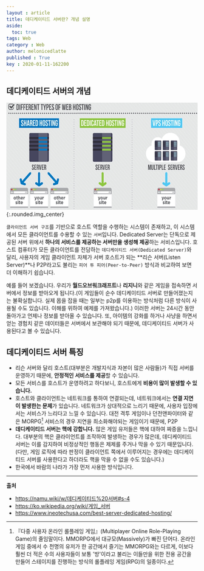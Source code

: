 ```yaml
---
layout : article
title: 데디케이티드 서버란? 개념 설명
aside:
  toc: true
tags: Web
category : Web
author: melonicedlatte
published : True
key : 2020-01-11-162200
---
```


## 데디케이티드 서버의 개념

![image](/assets/images/202001/2D612D3D-EEE5-48C9-9CDB-F2D135F9318D.png){:.rounded.img_center} 

`클라이언트 서버 구조`를 기반으로 호스트 역할을 수행하는 시스템이 존재하고, 이 시스템에서 모든 클라이언트를 수용할 수 있는 `서버`입니다. Dedicated Server는 단독으로 제공된 서버 위에서 **하나의 서비스를 제공하는 서버만을 생성해 제공**하는 서비스입니다. 호스트 컴퓨터가 모든 클라이언트를 전담하는 `데디케이티드 서버(Dedicated Server)`와 달리, 사용자의 게임 클라이언트 자체가 서버 호스트가 되는 **리슨 서버(Listen Server)**나 P2P라고도 불리는 `피어 투 피어(Peer-to-Peer)` 방식과 비교하여 보면 더 이해하기 쉽습니다. 

예를 들어 보겠습니다. 우리가 **월드오브워크래프트**나 **리지니**와 같은 게임을 접속하면 서버에서 정보를 받아오게 됩니다.(이 게임들이 순수 데디케이티드 서버로 만들어졌는지는 불확실합니다. 실제 몹을 잡을 때는 일부는 p2p를 이용하는 방식처럼 다른 방식이 사용될 수도 있습니다. 이해를 위하여 예제를 가져왔습니다.) 이러한 서버는 24시간 동안 돌아가고 언제나 정보를 받아올 수 있습니다. 또, 아이템의 강화를 하거나 사냥을 하면서 얻는 경험치 같은 데이터들은 서버에서 보관해야 되기 때문에, 데디케이티드 서버가 사용된다고 볼 수 있습니다. 

## 데디케이티드 서버 특징
- 리슨 서버와 달리 호스트(대부분은 개발지식과 자본이 많은 사람들)가 직접 서버를 운영하기 때문에, **안정적인 서비스를 제공**할 수 있습니다.
- 모든 서비스를 호스트가 운영하려고 하다보니, 호스트에게 **비용이 많이 발생할 수 있습니다.**
- 호스트와 클라이언트는 네트워크를 통하여 연결되는데, 네트워크에서는 **연결 지연이 발생한는 문제**가 있습니다. 네트워크가 상대적으로 느리기 때문에, 사용자 입장에서는 서비스가 느리다고 느낄 수 있습니다. 대전 격투 게임이나 던전앤파이터와 같은 MORPG[^1] 서비스의 경우 지연을 최소화해야되는 게임이기 때문에, P2P
- **데디케이티드 서버는 핵에 강합니다.** 많은 게임 유저들은 핵에 대하여 짜증을 느낍니다. 대부분의 핵은 클라이언트를 조작하여 발생하는 경우가 많은데, 데디케이티드 서버는 이를 감지하여 비정상적인 행동은 제제를 주거나 막을 수 있기 때문입니다. (다만, 게임 로직에 따라 판정이 클라이언트 쪽에서 이루어지는 경우에는 데디케이티드 서버를 사용한다고 하더라도 핵을 막을 수 없을 수도 있습니다.)
- 한국에서 바람의 나라가 가장 먼저 사용한 방식입니다. 

---
[^1]: 『다중 사용자 온라인 롤플레잉 게임』(Multiplayer Online Role-Playing Game)의 줄임말이다. MMORPG에서 대규모(Massively)가 빠진 단어다. 온라인 게임 중에서 수 천명의 유저가 한 공간에서 즐기는 MMORPG와는 다르게, 이보다 훨씬 더 적은 수의 사용자들이 보통 '방'이라고 불리는 이들만을 위한 전용 공간을 만들어 스테이지를 진행하는 방식의 롤플레잉 게임(RPG)의 일종이다. 

**출처**
- https://namu.wiki/w/데디케이티드%20서버#s-4
- https://ko.wikipedia.org/wiki/게임_서버
- https://www.ineotechusa.com/best-server-dedicated-hosting/
